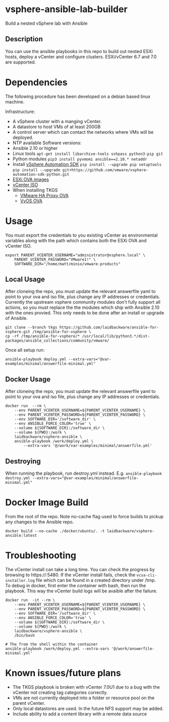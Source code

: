 # vsphere-ansible-lab-builder
Build a nested vSphere lab with Ansible

## Description
You can use the ansible playbooks in this repo to build out nested ESXi hosts, deploy a vCenter and configure clusters. ESXi/vCenter 6.7 and 7.0 are supported.

# Dependencies
The following procedure has been developed on a debian based linux machine.<br/>

Infrastructure:
- A vSphere cluster with a manging vCenter.
- A datastore to host VMs of at least 200GB
- A control server which can contact the networks where VMs will be deployed.
- NTP available
Software versions:
- Ansible 2.10 or higher
- Linux tools `apt-get install libarchive-tools sshpass python3-pip git`
- Python modules `pip3 install pyvmomi ansible==2.10.* netaddr`
- Install [vSphere Automation SDK](https://github.com/vmware/vsphere-automation-sdk-python)
    `pip install --upgrade pip setuptools`
    `pip install --upgrade git+https://github.com/vmware/vsphere-automation-sdk-python.git`
- [ESXi OVA images](https://www.virtuallyghetto.com/nested-virtualization/nested-esxi-virtual-appliance)
- [vCenter ISO](https://my.vmware.com/en/group/vmware/downloads/info/slug/datacenter_cloud_infrastructure/vmware_vsphere/7_0)
- When installing TKGS
  - [VMware HA Proxy OVA](https://github.com/haproxytech/vmware-haproxy/releases/tag/v0.1.8)
  - [VyOS OVA](https://downloads.vyos.io/release/legacy/1.1.8/vyos-1.1.8-amd64.ova)

# Usage 
You must export the credentials to you existing vCenter as environmental variables along with the path which contains both the ESXi OVA and vCenter ISO.
```
export PARENT_VCENTER_USERNAME="administrator@vsphere.local" \
    PARENT_VCENTER_PASSWORD="VMware1!" \
    SOFTWARE_DIR="/home/matt/minio/vmware-products" 
```
## Local Usage
After cloneing the repo, you must update the relevant answerfile  yaml to point to your ova and iso file, plus change any IP addresses or credentials.<br/>
Currently the upstream vsphere community modules don't fully support all actions, so you must replace the the modules which ship with Ansible 2.10 with the ones provied. This only needs to be done after an install or upgrade of Ansible.
```
git clone --branch tkgs https://github.com/laidbackware/ansible-for-vsphere.git /tmp/ansible-for-vsphere \
cp -rf /tmp/ansible-for-vsphere/* /usr/local/lib/python3.*/dist-packages/ansible_collections/community/vmware/
```
Once all setup run:
```
ansible-playbook deploy.yml --extra-vars="@var-examples/minimal/answerfile-minimal.yml"
```

## Docker Usage 
After cloneing the repo, you must update the relevant answerfile  yaml to point to your ova and iso file, plus change any IP addresses or credentials.<br/>

```
docker run  --rm \
    --env PARENT_VCENTER_USERNAME=${PARENT_VCENTER_USERNAME} \
    --env PARENT_VCENTER_PASSWORD=${PARENT_VCENTER_PASSWORD} \
    --env SOFTWARE_DIR='/software_dir' \
    --env ANSIBLE_FORCE_COLOR='true' \
    --volume ${SOFTWARE_DIR}:/software_dir \
    --volume ${PWD}:/work \
    laidbackware/vsphere-ansible \
    ansible-playbook /work/deploy.yml \
        --extra-vars '@/work/var-examples/minimal/answerfile.yml'
```

## Destroying
When running the playbook, run destroy.yml instead. E.g. `ansible-playbook destroy.yml --extra-vars="@var-examples/minimal/answerfile-minimal.yml"`

# Docker Image Build
From the root of the repo. Note no-cache flag used to force builds to pickup any changes to the Ansible repo.
```
docker build --no-cache ./docker/ubuntu/. -t laidbackware/vsphere-ansible:latest
```

# Troubleshooting
The vCenter install can take a long time. You can check the progress by browsing to https://<vcenter IP>:5480. If the vCenter install fails, check the `vcsa-cli-installer.log` file which can be found in a created directory under /tmp.<br/>
To debug in docker, first enter the container with bash, then run the playbook. This way the vCenter build logs will be avaible after the failure.
```
docker run  -it --rm \
    --env PARENT_VCENTER_USERNAME=${PARENT_VCENTER_USERNAME} \
    --env PARENT_VCENTER_PASSWORD=${PARENT_VCENTER_PASSWORD} \
    --env SOFTWARE_DIR='/software_dir' \
    --env ANSIBLE_FORCE_COLOR='true' \
    --volume ${SOFTWARE_DIR}:/software_dir \
    --volume ${PWD}:/work \
    laidbackware/vsphere-ansible \
    /bin/bash

# The from the shell within the container
ansible-playbook /work/deploy.yml --extra-vars '@/work/answerfile-minimal.yml'
```

# Known issues/future plans
- The TKGS playbook is broken with vCenter  7.0U1 due to a bug with the vCenter not creating tag categories correctly.
- VMs are not currently deployed into a folder or resource pool on the parent vCenter.
- Only local datastores are used. In the future NFS support may be added.
- Include ability to add a content library with a remote data source